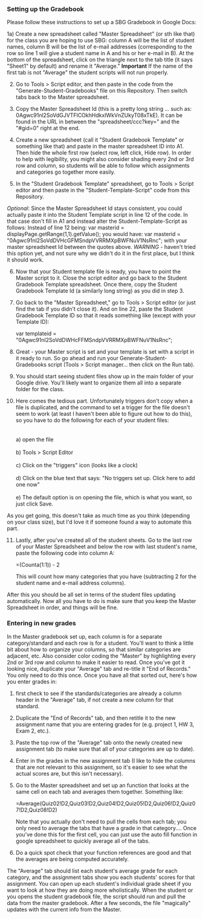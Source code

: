 <h3> Setting up the Gradebook </h3>

Please follow these instructions to set up a SBG Gradebook in Google Docs:

1a) Create a new spreadsheet called "Master Spreadsheet" (or sth like that) for the class you are hoping to use SBG: column A will be the list of student names, column B will be the list of e-mail addresses (corresponding to the row so line 1 will give a student name in A and his or her e-mail in B).  At the bottom of the spreadsheet, click on the triangle next to the tab title (it says "Sheet1" by default) and rename it "Average."  **Important** If the name of the first tab is not "Average" the student scripts will not run properly.

2) Go to Tools > Script editor, and then paste in the code from the "Generate-Student-Gradebooks" file on this Repository.  Then switch tabs back to the Master spreadsheet.

3) Copy the Master Spreadsheet Id (this is a pretty long string ... 
such as: 0Agwc91nl2SoVdGJVTFlCOkhHdkxIWkVnZUkyT08xTkE). It can be found in the URL in between 
the "spreadsheet/ccc?key=" and the "#gid=0" right at the end.

4) Create a new spreadsheet (call it "Student Gradebook Template" or something like that) and paste in the master spreadsheet ID into A1.  Then hide the whole first row (select row, left click, Hide row).  In order to help with legibility, you might also consider shading every 2nd or 3rd row and column, so students will be able to follow which assignments and categories go together more easily.

5) In the "Student Gradebook Template" spreadsheet, go to Tools > Script editor and then paste in the "Student-Template-Script" code from this Repository.  

_Optional_: 
Since the Master Spreadsheet Id stays consistent, you could actually paste it into the Student Template script in line 12 of the code.  In that case don't fill in A1 and instead alter the Student-Template-Script as follows: 
Instead of line 12 being: 
var masterid = displayPage.getRange(1,1).getValue(); 
you would have: 
var masterid = "0Agwc91nl2SoVdDVHcGFMSndpVVRRMXpBWFNuV1NsRnc"; 
with your master spreadsheet Id between the quotes above.
_WARNING_ - haven't tried this option yet, and not sure why we didn't do it in the first place, but I think it should work.


6) Now that your Student template file is ready, you have to point the Master script to it. Close the script editor and go back to the Student Gradebook Template spreadsheet.  Once there, copy the Student Gradebook Template Id (a similarly long string) as you did in step 3.

7) Go back to the "Master Spreadsheet," go to Tools > Script editor (or just find the tab if you didn't close it).  And on line 22, paste the Student Gradebook Template ID so that it reads something like (except with your Template ID):<p>
  var templateid = "0Agwc91nl2SoVdDWHcFFMSndpVVRRMXpBWFNuV1NsRnc"; </p>

8) Great - your Master script is set and your template is set with a script in it ready to run.  So go ahead and run your Generate-Student-Gradebooks script (Tools > Script manager... then click on the Run tab).

9) You should start seeing student files show up in the main folder of your Google drive.  You'll likely want to organize them all into a separate folder for the class.

10) Here comes the tedious part. Unfortunately triggers don't copy when a file is duplicated, and the command to set a trigger for the file doesn't seem to work (at least I haven't been able to figure out how to do this), so you have to do the following for each of your student files:
 <br> </br>
 <br>a) open the file </br>
 <br>b) Tools > Script Editor </br>
 <br>c) Click on the "triggers" icon (looks like a clock)</br>
 <br>d) Click on the blue text that says: "No triggers set up. Click here to add one now"</br>
 <br>e) The default option is on opening the file, which is what you want, so just click Save.</br>
 
As you get going, this doesn't take as much time as you think (depending on your class size), but I'd love it if someone found a way to automate this part.

11) Lastly, after you've created all of the student sheets.  Go to the last row of your Master Spreadsheet and below the row with last student's name, paste the following code into column A: <p>
=(Counta(1:1)) - 2 </p>
This will count how many categories that you have (subtracting 2 for the student name and e-mail address columns). 

After this you should be all set in terms of the student files updating automatically. Now all you have to do is make sure that you keep the Master Spreadsheet in order, and things will be fine.


<h3> Entering in new grades </h3>
In the Master gradebook set up, each column is for a separate category/standard and each row is for a student. You'll want to think a little bit about how to organize your columns, so that similar categories are adjacent, etc. Also consider color coding the "Master" by highlighting every 2nd or 3rd row and column to make it easier to read.  Once you've got it looking nice, duplicate your "Average" tab and re-title it "End of Records."  You only need to do this once. Once you have all that sorted out, here's how you enter grades in:

1) first check to see if the standards/categories are already a column header in the "Average" tab, if not create a new column for that standard.

2) Duplicate the "End of Records" tab, and then retitle it to the new assignment name that you are entering grades for (e.g. project 1, HW 3, Exam 2, etc.).

2) Paste the top row of the "Average" tab onto the newly created new assignment tab (to make sure that all of your categories are up to date).

3) Enter in the grades in the new assignment tab (I like to hide the columns that are not relevant to this assignment, so it's easier to see what the actual scores are, but this isn't necessary).  

4) Go to the Master spreadsheet and set up an function that looks at the same cell on each tab and averages them together.  Something like: <p>
=Average(Quiz02!D2,Quiz03!D2,Quiz04!D2,Quiz05!D2,Quiz06!D2,Quiz07!D2,Quiz08!D2) </p>
Note that you actually don't need to pull the cells from each tab; you only need to average the tabs that have a grade in that category.... Once you've done this for the first cell, you can just use the auto fill function in google spreadsheet to quickly average all of the tabs.

5) Do a quick spot check that your function references are good and that the averages are being computed accurately.  

The "Average" tab should list each student's average grade for each category, and the assignment tabs show you each students' scores for that assignment.  You can open up each student's individual grade sheet if you want to look at how they are doing more wholistically. When the student or you opens the student gradebook file, the script should run and pull the data from the master gradebook. After a few seconds, the file "magically" updates with the current info from the Master.



  
